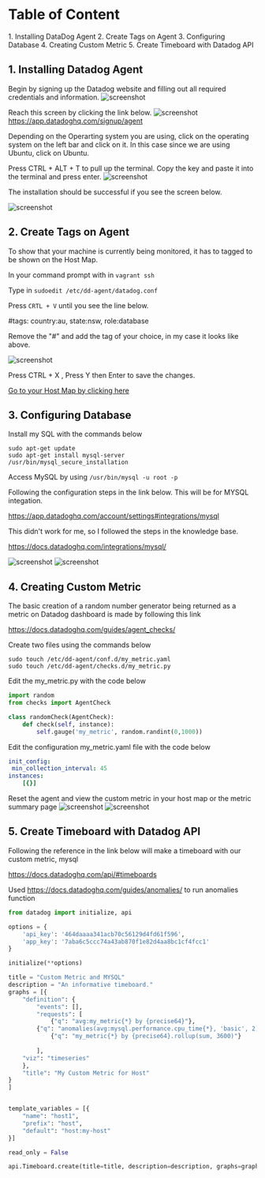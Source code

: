 <h1>Table of Content</h1>
1. Installing DataDog Agent
2. Create Tags on Agent
3. Configuring Database
4. Creating Custom Metric
5. Create Timeboard with Datadog API
  
 <h2>1. Installing Datadog Agent</h2>
  
Begin by signing up the Datadog website and filling out all required credentials and information.
![screenshot](https://raw.githubusercontent.com/FantasyStarr/hiring-engineers/debdbde804f263ec43926b810dc206986dd7639d/Screenshot%20from%202017-12-05%2021-19-32.png)
   
Reach this screen by clicking the link below.
![screenshot](https://raw.githubusercontent.com/FantasyStarr/hiring-engineers/master/Screenshot%20from%202017-12-05%2021-22-40.png)
 <br>https://app.datadoghq.com/signup/agent
  
Depending on the Operarting system you are using, click on the operating system on the left bar and click on it. In this case since we are using Ubuntu, click on Ubuntu.
  
Press CTRL + ALT + T to pull up the terminal. Copy the key and paste it into the terminal and press enter.
![screenshot](https://raw.githubusercontent.com/FantasyStarr/hiring-engineers/master/Screenshot%20from%202017-12-05%2021-30-01.png)

The installation should be successful if you see the screen below.

![screenshot](https://raw.githubusercontent.com/FantasyStarr/hiring-engineers/master/Screenshot%20from%202017-12-05%2022-20-42.png)

<h2>2. Create Tags on Agent</h2>
To show that your machine is currently being monitored, it has to tagged to be shown on the Host Map. 

In your command prompt with in `vagrant ssh`

Type in `sudoedit /etc/dd-agent/datadog.conf`

Press `CRTL + V` until you see the line below.

#tags: country:au, state:nsw, role:database

Remove the "#" and add the tag of your choice, in my case it looks like above.

![screenshot](https://raw.githubusercontent.com/FantasyStarr/hiring-engineers/master/sudoeditagent.PNG)

Press CTRL + X , Press Y then Enter to save the changes.
 
[Go to your Host Map by clicking here](https://app.datadoghq.com/infrastructure/map)

<h2>3. Configuring Database</h2>

Install my SQL with the commands below

`sudo apt-get update`<br>
`sudo apt-get install mysql-server`<br>
`/usr/bin/mysql_secure_installation`<br>

Access MySQL by using `/usr/bin/mysql -u root -p`

Following the configuration steps in the link below. This will be for MYSQL integation.

https://app.datadoghq.com/account/settings#integrations/mysql 

This didn't work for me, so I followed the steps in the knowledge base.

https://docs.datadoghq.com/integrations/mysql/

![screenshot](https://raw.githubusercontent.com/FantasyStarr/hiring-engineers/master/mysqlsuccess.PNG)
![screenshot](https://raw.githubusercontent.com/FantasyStarr/hiring-engineers/master/mysqlverification.PNG)

<h2>4. Creating Custom Metric</h2>
 
 The basic creation of a random number generator being returned as a metric on Datadog dashboard is made by following this link
 
 https://docs.datadoghq.com/guides/agent_checks/
 
Create two files using the commands below<br>

`sudo touch /etc/dd-agent/conf.d/my_metric.yaml`<br>
`sudo touch /etc/dd-agent/checks.d/my_metric.py`

Edit the my_metric.py with the code below
```python
import random
from checks import AgentCheck

class randomCheck(AgentCheck):
    def check(self, instance):
        self.gauge('my_metric', random.randint(0,1000))
```
Edit the configuration my_metric.yaml file with the code below
```yaml
init_config:
 min_collection_interval: 45
instances:
    [{}]
```

Reset the agent and view the custom metric in your host map or the metric summary page
![screenshot](https://raw.githubusercontent.com/FantasyStarr/hiring-engineers/master/customMetric.PNG)
![screenshot](https://raw.githubusercontent.com/FantasyStarr/hiring-engineers/master/customMetricCollect.PNG)

<h2>5. Create Timeboard with Datadog API</h2>

Following the reference in the link below will make a timeboard with our custom metric, mysql

https://docs.datadoghq.com/api/#timeboards

Used https://docs.datadoghq.com/guides/anomalies/ to run anomalies function

```python
from datadog import initialize, api

options = {
    'api_key': '464daaaa341acb70c56129d4fd61f596',
    'app_key': '7aba6c5ccc74a43ab870f1e82d4aa8bc1cf4fcc1'
}

initialize(**options)

title = "Custom Metric and MYSQL"
description = "An informative timeboard."
graphs = [{
    "definition": {
        "events": [],
        "requests": [
            {"q": "avg:my_metric{*} by {precise64}"},
	    {"q": "anomalies(avg:mysql.performance.cpu_time{*}, 'basic', 2)"},
            {"q": "my_metric{*} by {precise64}.rollup(sum, 3600)"}
	
        ],
    "viz": "timeseries"
    },
    "title": "My Custom Metric for Host"
}
]


template_variables = [{
    "name": "host1",
    "prefix": "host",
    "default": "host:my-host"
}]

read_only = False

api.Timeboard.create(title=title, description=description, graphs=graphs, template_variables=template_variables, read_only=read_only)

```
